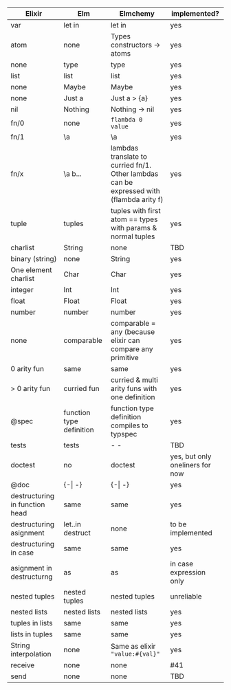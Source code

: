
| Elixir | Elm | Elmchemy | implemented? |
| --- | --- | --- | --- |
var | let in | let in | yes
atom | none | Types constructors -> atoms | yes
none | type | type | yes
list | list | list | yes
none | Maybe | Maybe | yes
none | Just a | Just a > {a} | yes
nil | Nothing | Nothing -> nil | yes
fn/0 | none | `flambda 0 value` | yes
fn/1 | \\a | \\a | yes 
fn/x | \\a b... | lambdas translate to curried fn/1. Other lambdas can be expressed with (flambda arity f) | yes
tuple | tuples | tuples with first atom == types with params & normal tuples | yes
charlist | String | none | TBD
binary (string)  | none | String | yes
One element charlist | Char | Char | yes
integer | Int | Int | yes
float | Float | Float | yes
number | number | number | yes
none | comparable | comparable = any (because elixir can compare any primitive | yes
0 arity fun | same | same | yes 
\> 0 arity fun | curried fun | curried & multi arity funs with one definition | yes
@spec | function type definition | function type definition compiles to typspec | yes
tests | tests | - - | TBD 
doctest | no | doctest | yes, but only oneliners for now
@doc | {-\| -} | {-\| -} | yes 
destructuring in function head | same | same | yes
destructuring asignment | let..in destruct | none | to be implemented 
destructuring in case | same | same | yes
asignment in destructurng | as | as | in case expression only
nested tuples | nested tuples | nested tuples | unreliable
nested lists | nested lists | nested lists | yes
tuples in lists | same | same | yes
lists in tuples | same | same | yes
String interpolation | none | Same as elixir `"value:#{val}"` | yes
receive | none | none | #41
send | none | none | TBD

